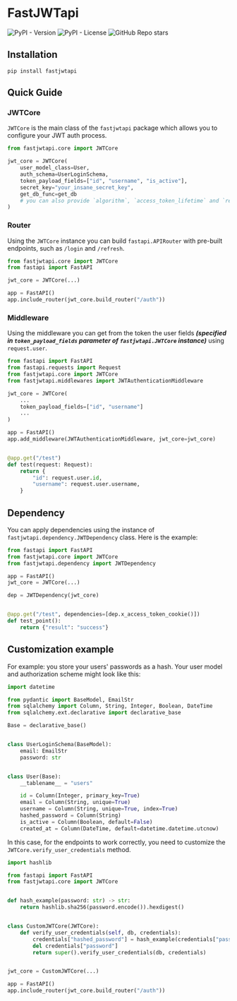 # FastJWTapi

![PyPI - Version](https://img.shields.io/pypi/v/fastjwtapi)
![PyPI - License](https://img.shields.io/pypi/l/fastjwtapi)
![GitHub Repo stars](https://img.shields.io/github/stars/lengthylyova/fastjwtapi)


## Installation
```commandline
pip install fastjwtapi
```

## Quick Guide
### JWTCore
`JWTCore` is the main class of the `fastjwtapi` package which allows
you to configure your JWT auth process.
```python
from fastjwtapi.core import JWTCore

jwt_core = JWTCore(
    user_model_class=User,
    auth_schema=UserLoginSchema,
    token_payload_fields=["id", "username", "is_active"],
    secret_key="your_insane_secret_key",
    get_db_func=get_db
    # you can also provide `algorithm`, `access_token_lifetime` and `refresh_token_lifetime`
)
```

### Router
Using the `JWTCore` instance you can build `fastapi.APIRouter` with pre-built
endpoints, such as `/login` and `/refresh`.
```python
from fastjwtapi.core import JWTCore
from fastapi import FastAPI

jwt_core = JWTCore(...)

app = FastAPI()
app.include_router(jwt_core.build_router("/auth"))
```

### Middleware
Using the middleware you can get from the token
the user fields ***(specified in `token_payload_fields` parameter of `fastjwtapi.JWTCore` instance)*** using `request.user`.
```python
from fastapi import FastAPI
from fastapi.requests import Request
from fastjwtapi.core import JWTCore
from fastjwtapi.middlewares import JWTAuthenticationMiddleware

jwt_core = JWTCore(
    ...
    token_payload_fields=["id", "username"]
    ...
)

app = FastAPI()
app.add_middleware(JWTAuthenticationMiddleware, jwt_core=jwt_core)


@app.get("/test")
def test(request: Request):
    return {
        "id": request.user.id,
        "username": request.user.username,
    } 
```

## Dependency
You can apply dependencies using the instance of `fastjwtapi.dependency.JWTDependency` class. Here is the example:

```python
from fastapi import FastAPI
from fastjwtapi.core import JWTCore
from fastjwtapi.dependency import JWTDependency

app = FastAPI()
jwt_core = JWTCore(...)

dep = JWTDependency(jwt_core)


@app.get("/test", dependencies=[dep.x_access_token_cookie()])
def test_point():
    return {"result": "success"}
```

## Customization example
For example: you store your users' passwords as a hash.
Your user model and authorization scheme might look like this:

```python
import datetime

from pydantic import BaseModel, EmailStr
from sqlalchemy import Column, String, Integer, Boolean, DateTime
from sqlalchemy.ext.declarative import declarative_base

Base = declarative_base()


class UserLoginSchema(BaseModel):
    email: EmailStr
    password: str


class User(Base):
    __tablename__ = "users"

    id = Column(Integer, primary_key=True)
    email = Column(String, unique=True)
    username = Column(String, unique=True, index=True)
    hashed_password = Column(String)
    is_active = Column(Boolean, default=False)
    created_at = Column(DateTime, default=datetime.datetime.utcnow)
```

In this case, for the endpoints to work correctly, you need to customize the `JWTCore.verify_user_credentials` method.

```python
import hashlib

from fastapi import FastAPI
from fastjwtapi.core import JWTCore


def hash_example(password: str) -> str:
    return hashlib.sha256(password.encode()).hexdigest()


class CustomJWTCore(JWTCore):
    def verify_user_credentials(self, db, credentials):
        credentials["hashed_password"] = hash_example(credentials["password"])
        del credentials["password"]
        return super().verify_user_credentials(db, credentials)


jwt_core = CustomJWTCore(...)

app = FastAPI()
app.include_router(jwt_core.build_router("/auth"))
```